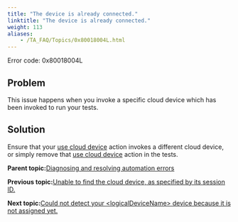```yaml
--- 
title: "The device is already connected."
linktitle: "The device is already connected."
weight: 113
aliases: 
    - /TA_FAQ/Topics/0x80018004L.html
---
```


Error code: 0x80018004L

## Problem

This issue happens when you invoke a specific cloud device which has been invoked to run your tests.

## Solution

Ensure that your [use cloud device](/TA_Automation/Topics/bia_use_cloud_device.html) action invokes a different cloud device, or simply remove that [use cloud device](/TA_Automation/Topics/bia_use_cloud_device.html) action in the tests.

**Parent topic:**[Diagnosing and resolving automation errors](/TA_FAQ/Topics/faq.automation_error.html)

**Previous topic:**[Unable to find the cloud device, as specified by its session ID.](/TA_FAQ/Topics/0x80018006L.html)

**Next topic:**[Could not detect your <logicalDeviceName\> device because it is not assigned yet.](/TA_FAQ/Topics/0x80018003L.html)

